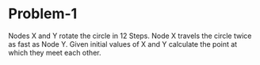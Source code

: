 # Problem-1
Nodes X and Y rotate the circle in 12 Steps. Node X travels the circle twice as fast as Node Y. Given initial values of X and Y calculate the point at which they meet each other.
